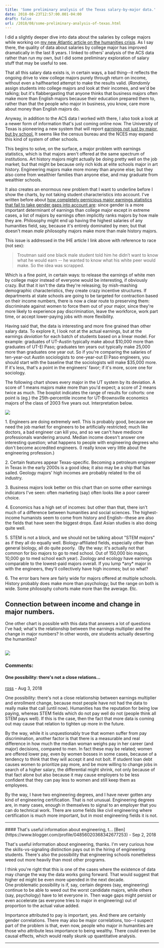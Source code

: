 ```yaml
---
title: 'Some preliminary analysis of the Texas salary-by-major data.'
date: 2018-08-23T12:57:00.001-04:00
draft: false
url: /2018/08/some-preliminary-analysis-of-texas.html
---
```


I did a slightly deeper dive into data about the salaries by college majors while working on [my new Atlantic article on the humanities crisis](https://www.theatlantic.com/education/archive/2018/08/the-humanities-face-a-crisisof-confidence/567565/). As I say there, the quality of data about salaries by college major has improved dramatically in the last 8 years. I linked to others' analysis of the ACS data rather than run my own, but I did some preliminary exploration of salary stuff that may be useful to see.

That all this salary data exists is, in certain ways, a bad thing--it reflects the ongoing drive to view college majors purely through return on income, without even a halfhearted attempt to make the results valid. (_Randomly_ assign students into college majors and look at their incomes, and we'd be talking; but it's flabbergasting that anyone thinks that business majors often make more than English majors because their education prepared them to, rather than that the people who major in business, you know, care more about money than English majors do.

Anyway, in addition to the ACS data I worked with there, I also took a look at a newer form of information that's just coming online now. The University of Texas is pioneering a new system that will report [earnings not just by major, but by school.](https://www.insidehighered.com/news/2018/03/27/university-texas-system-releases-new-student-outcome-database) It seems like the census bureau and the NCES may expand this kind of system of other schools.

This begins to solve, on the surface, a major problem with earnings statistics, which is that majors aren't offered at the same spectrum of institutions. Art history majors might actually be doing pretty well on the job market; but that might be because only rich kids at elite schools major in art history. Engineering majors make more money than anyone else; but they also come from wealthier families than anyone else, and may graduate from wealthier schools.

It also creates an enormous new problem that I want to underline before I show the charts, by not taking student characteristics into account. I've written before about [how completely pernicious major earnings statistics that fail to take gender gaps into account are](http://sappingattention.blogspot.com/2014/05/mind-gap-incomes-college-majors-gender.html): since gender is a more important determinant of earnings than college major except in extreme cases, a list of majors by earnings often implicitly ranks majors by how male they are. Philosophy might end up having the highest salaries of any humanities field, say, because it's entirely dominated by men; but that doesn't mean _male_ philosophy majors make more than male history majors.

This issue is addressed in the IHE article I link above with reference to race (not sex):

> Troutman said one black male student told him he didn’t want to know what he would earn -- he wanted to know what his white peer would make. So the idea was scrapped.

Which is a fine point, in certain ways: to release the earnings of white men by college major instead of everyone would be interesting, if obviously crazy. But that it isn't the data they're releasing; by mish-mashing demographic characteristics, they create crazy incentive structures. If departments at state schools are going to be targeted for contraction based on their income numbers, there is now a clear route to preserving them: discriminate against women to force them out of your major, since they're more likely to experience pay discrimination, leave the workforce, work part time, or accept lower-paying jobs with more flexibility.

Having said that, the data is interesting and more fine grained than other salary data. To explore it, I look not at the actual earnings, but at the earnings _deviation_ for each batch of students based on a linear model. For example: graduates of UT-Austin typically make about $10,000 more than graduates of UT-El Paso; graduates ten years out typically make 25,000 more than graduates one year out. So if you're comparing the salaries of ten-year-out Austin sociologists to one-year-out El Paso engineers, you should start with the baseline that the sociologists will make $35,000 more. If it's less, that's a point in the engineers' favor; if it's more, score one for sociology.

The following chart shows every major in the UT system by its deviation. A score of 1 means majors make more than you'd expect; a score of 2 means twice as much. The boxplot indicates the range of results for cohorts: one point is (eg.) the 25th-percentile income for UT-Brownsville economics majors of the class of 2003 five years out. Interpretation below.

[![](https://4.bp.blogspot.com/-yTGP4xJVjXI/W32v6vC1pPI/AAAAAAAANnk/Kx5fDEUsI-MdDgmuQDr6A7wzz0fMnkNlwCLcBGAs/s640/UT.png)](https://4.bp.blogspot.com/-yTGP4xJVjXI/W32v6vC1pPI/AAAAAAAANnk/Kx5fDEUsI-MdDgmuQDr6A7wzz0fMnkNlwCLcBGAs/s1600/UT.png)

1\. Engineers are doing extremely well. This is probably good, because we need the job market for engineers to be artificially restricted; much like doctors, a bad engineer can kill you, and so we can't have mediocre professionals wandering around. Median income doesn't answer one interesting question; what happens to people with engineering degrees who don't become accredited engineers. (I really know very little about the engineering profession.)

2\. Certain features appear Texas-specific. Becoming a petroleum engineer in Texas in the early 2000s is a good idea; it also may be a ship that has sailed. Geology majors' high incomes are probably related to the oil industry.

3\. Business majors look better on this chart than on some other earnings indicators I've seen: often marketing (say) often looks like a poor career choice.

4\. Economics has a high set of incomes: but other than that, there isn't much of a difference between humanities and social sciences. The highest-income humanists seem to come from history and English--these are also the fields that have seen the biggest drops. East Asian studies is also doing quite well.

5\. STEM is not a block, and we should not be talking about "STEM majors" as if they all do equally well. Biology-affiliated fields, especially other than general biology, all do quite poorly.  (By the way: it's actually not that common for bio majors to go to med school. Out of 150,000 bio majors, 10,000 go to med school each year). Zoology and ecology have earnings comparable to the lowest-paid majors overall. If you lump \*any\* major in with the engineers, they'll collectively have high incomes; but so what?

6\. The error bars here are fairly wide for majors offered at multiple schools. History probably does make more than psychology; but the range on both is wide. Some philosophy cohorts make more than the average. Etc.

## Connection between income and change in major numbers.

One other chart is possible with this data that answers a lot of questions I've had; what's the relationship between the earnings multiplier and the change in major numbers? In other words, *are* students actually deserting the humanities?

## [![](https://4.bp.blogspot.com/-dsWEZUfdlQA/W37Uj-DEAuI/AAAAAAAANn0/f0MtJzPuCoAv9iSHNr9tsfCPPUEDhG3LwCLcBGAs/s640/ipeds.png)](https://4.bp.blogspot.com/-dsWEZUfdlQA/W37Uj-DEAuI/AAAAAAAANn0/f0MtJzPuCoAv9iSHNr9tsfCPPUEDhG3LwCLcBGAs/s1600/ipeds.png)

### Comments:

#### One possibility: there's not a close relations...

[ross](https://www.blogger.com/profile/02587634589065610863 'noreply@blogger.com') - <time datetime="2018-08-29T10:16:37.649-04:00">Aug 3, 2018</time>

One possibility: there's not a close relationship between earnings multiplier and enrollment change, because most people have not had the data to really make that call (until now). Humanities has the reputation for being low paying, whereas STEM fields which do not pay well do not (people think all STEM pays well). If this is the case, then the fact that more data is coming out may cause that relation to tighten up more in the future.

By the way, while it is unquestionably true that women suffer from pay discrimination, another factor is that there is a measurable and real difference in how much the median woman weighs pay in her career (and major) decisions, compared to men. In fact these may be related; women are offered lower pay, even by women bosses in some cases, because of a tendency to think that they will accept it and not bolt. If student loan debt causes women to prioritize pay more, and be more willing to change jobs in search of a higher salary, the differential might shrink, not only because of that fact alone but also because it may cause employers to be less confident that they can pay less to women and still keep them as employees.

By the way, I have two engineering degrees, and I have never gotten any kind of engineering certification. That is not unusual. Engineering degrees are, in many cases, enough in themselves to signal to an employer that you can do technical work. There are some fields like civil engineering where certification is much more important, but in most engineering fields it is not.

<hr />
#### That's useful information about engineering, t...
[Ben](https://www.blogger.com/profile/04856020368342677253) - <time datetime="2018-09-04T15:17:33.844-04:00">Sep 2, 2018</time>

That's useful information about engineering, thanks. I'm very curious how the skills-vs-signaling distinction pays out in the hiring of engineering students. There's also the possibility that engineering schools nonetheless weed out more heavily than most other programs.

I think you're right that this is one of the cases where the existence of data may change the way the data works going forward. That would suggest that higher ed might be even more upended in the next decade.  
One problematic possibility is if, say, certain degrees (say, engineering) continue to be able to weed out the worst candidate majors, while others (say, psychology) have to let everyone in. Then wage gaps might persist or even accelerate (as everyone tries to major in engineering) out of proportion to the actual value added.

Importance attributed to pay is important, yes. And there are certainly gender correlations. There may also be major correlations, too--I suspect part of the problem is that, even now, people who major in humanities are those who attribute less importance to being wealthy. There could even be causal effects, which would really skunk up quantitative analysis.

<hr />
